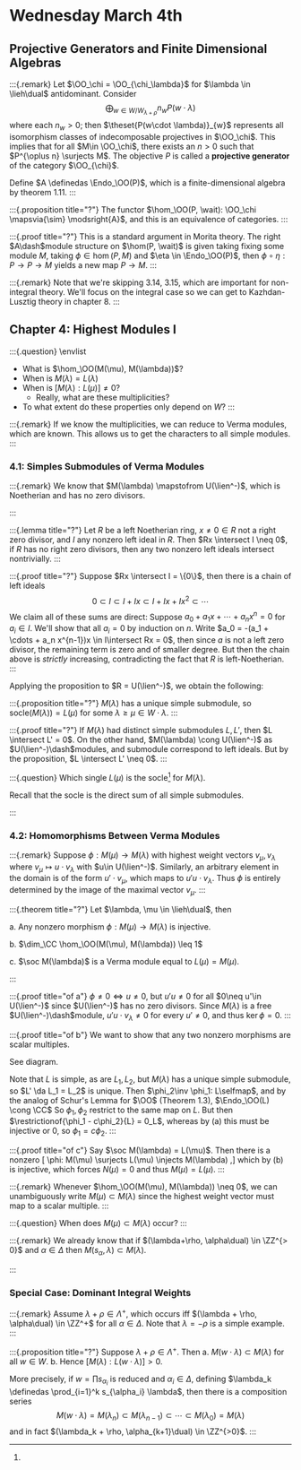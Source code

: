 # Wednesday March 4th

## Projective Generators and Finite Dimensional Algebras

:::{.remark}
Let $\OO_\chi = \OO_{\chi_\lambda}$ for $\lambda \in \lieh\dual$ antidominant.
Consider
$$
\bigoplus_{w\in W/W_{\lambda + \rho}} n_w P(w\cdot \lambda)
$$
where each $n_w > 0$; then $\theset{P(w\cdot \lambda)}_{w}$ 
represents all isomorphism classes of indecomposable projectives in $\OO_\chi$.
This implies that for all $M\in \OO_\chi$, there exists an $n>0$ such that $P^{\oplus n} \surjects M$.
The objective $P$ is called a **projective generator** of the category $\OO_{\chi}$.

Define $A \definedas \Endo_\OO(P)$, which is a finite-dimensional algebra by theorem 1.11.
:::

:::{.proposition title="?"}
The functor $\hom_\OO(P, \wait): \OO_\chi \mapsvia{\sim} \modsright{A}$, and this is an equivalence of categories.
:::

:::{.proof title="?"}
This is a standard argument in Morita theory.
The right $A\dash$module structure on $\hom(P, \wait)$ is given taking fixing some module $M$, taking $\phi \in \hom(P, M)$ and $\eta \in \Endo_\OO(P)$, then $\phi \circ \eta: P \to P \to M$ yields a new map $P\to M$.
:::

:::{.remark}
Note that we're skipping 3.14, 3.15, which are important for non-integral theory.
We'll focus on the integral case so we can get to Kazhdan-Lusztig theory in chapter 8.
:::
 
## Chapter 4: Highest Modules I

:::{.question}
\envlist

- What is $\hom_\OO(M(\mu), M(\lambda))$?
- When is $M(\lambda) = L(\lambda)$
- When is $[M(\lambda): L(\mu)] \neq 0$? 
  - Really, what are these multiplicities?
- To what extent do these properties only depend on $W$?
:::

:::{.remark}
If we know the multiplicities, we can reduce to Verma modules, which are known.
This allows us to get the characters to all simple modules.
:::

### 4.1: Simples Submodules of Verma Modules

:::{.remark}
We know that $M(\lambda) \mapstofrom U(\lien^-)$, which is Noetherian and has no zero divisors.

:::

:::{.lemma title="?"}
Let $R$ be a left Noetherian ring, $x\neq 0 \in R$ not a right zero divisor, and $I$ any nonzero left ideal in $R$.
Then $Rx \intersect I \neq 0$, if $R$ has no right zero divisors, then any two nonzero left ideals intersect nontrivially.
:::

:::{.proof title="?"}
Suppose $Rx \intersect I = \{0\}$, then there is a chain of left ideals
$$
0 \subset I \subset I + Ix \subset I+ Ix + Ix^2 \subset \cdots
$$
We claim all of these sums are direct: Suppose $a_0 + a_1 x + \cdots + a_n x^n = 0$ for $a_i \in I$.
We'll show that all $a_i = 0$ by induction on $n$.
Write $a_0 = -(a_1 + \cdots + a_n x^{n-1})x \in I\intersect Rx = 0$, then since $a$ is not a left zero divisor, the remaining term is zero and of smaller degree.
But then the chain above is *strictly* increasing, contradicting the fact that $R$ is left-Noetherian.
:::

Applying the proposition to $R = U(\lien^-)$, we obtain the following:

:::{.proposition title="?"}
$M(\lambda)$ has a unique simple submodule, so $\text{socle}(M(\lambda)) = L(\mu)$ for some $\lambda \geq \mu \in W\cdot \lambda$.
:::

:::{.proof title="?"}
If $M(\lambda)$ had distinct simple submodules $L, L'$, then $L \intersect L' = 0$.
On the other hand, $M(\lambda) \cong U(\lien^-)$ as $U(\lien^-)\dash$modules, and submodule correspond to left ideals.
But by the proposition, $L \intersect L' \neq 0$.
:::

:::{.question}
Which single $L(\mu)$ is the socle[^socle_reminder_1]
for $M(\lambda)$.

[^socle_reminder_1]: 
Recall that the socle is the direct sum of all simple submodules.

:::

### 4.2: Homomorphisms Between Verma Modules

:::{.remark}
Suppose $\phi: M(\mu) \to M(\lambda)$ with highest weight vectors $v_\mu, v_\lambda$ where $v_\mu \mapsto u \cdot v_{\lambda}$ with $u\in U(\lien^-)$.
Similarly, an arbitrary element in the domain is of the form $u' \cdot v_\mu$, which maps to $u'u\cdot v_\lambda$.
Thus $\phi$ is entirely determined by the image of the maximal vector $v_\mu$.
:::

:::{.theorem title="?"}
Let $\lambda, \mu \in \lieh\dual$, then

a. Any nonzero morphism $\phi: M(\mu) \to M(\lambda)$ is injective.

b. $\dim_\CC \hom_\OO(M(\mu), M(\lambda)) \leq 1$

c. $\soc M(\lambda)$ is a Verma module equal to $L(\mu) = M(\mu)$.

:::

:::{.proof title="of a"}
$\phi \neq 0 \iff u \neq 0$, but $u' u \neq 0$ for all $0\neq u'\in U(\lien^-)$ since $U(\lien^-)$ has no zero divisors.
Since $M(\lambda)$ is a free $U(\lien^-)\dash$module, $u' u \cdot v_\lambda \neq 0$ for every $u' \neq 0$, and thus $\ker \phi = 0$.
:::

:::{.proof title="of b"}
We want to show that any two nonzero morphisms are scalar multiples.

See diagram.

Note that $L$ is simple, as are $L_1, L_2$, but $M(\lambda)$ has a unique simple submodule, so $L' \da L_1 = L_2$ is unique.
Then $\phi_2\inv \phi_1: L\selfmap$, and by the analog of Schur's Lemma for $\OO$ (Theorem 1.3), $\Endo_\OO(L) \cong \CC$
So $\phi_1, \phi_2$ restrict to the same map on $L$.
But then $\restrictionof{\phi_1 - c\phi_2}{L} = 0_L$, whereas by (a) this must be injective or 0, so $\phi_1 = c\phi_2$.
:::

:::{.proof title="of c"}
Say $\soc M(\lambda) = L(\mu)$.
Then there is a nonzero 
\[
\phi: M(\mu) \surjects L(\mu) \injects M(\lambda)
,\]
which by (b) is injective, which forces $N(\mu) = 0$ and thus $M(\mu) = L(\mu)$.
:::

:::{.remark}
Whenever $\hom_\OO(M(\mu), M(\lambda)) \neq 0$, we can unambiguously write $M(\mu) \subset M(\lambda)$ since the highest weight vector must map to a scalar multiple.
:::

:::{.question}
When does $M(\mu) \subset M(\lambda)$ occur?
:::

:::{.remark}
We already know that if $(\lambda+\rho, \alpha\dual) \in \ZZ^{> 0}$ and $\alpha \in \Delta$ then $M(s_\alpha, \lambda) \subset M(\lambda)$.

:::

### Special Case: Dominant Integral Weights

:::{.remark}
Assume $\lambda + \rho \in \Lambda^+$, which occurs iff $(\lambda + \rho, \alpha\dual) \in \ZZ^+$ for all $\alpha\in \Delta$.
Note that $\lambda = -\rho$ is a simple example.
:::

:::{.proposition title="?"}
Suppose $\lambda + \rho \in \Lambda^+$. 
Then
a. $M(w\cdot \lambda) \subset M(\lambda)$ for all $w\in W$.
b. Hence $[M(\lambda): L(w\cdot \lambda)] > 0$.

More precisely, if $w = \prod s_{\alpha_i}$ is reduced and $\alpha_i \in \Delta$, defining $\lambda_k \definedas \prod_{i=1}^k s_{\alpha_i} \lambda$, then there is a composition series
$$
M(w\cdot \lambda) = M(\lambda_n) \subset M(\lambda_{n-1}) \subset \cdots \subset M(\lambda_0) = M(\lambda)
$$
and in fact $(\lambda_k + \rho, \alpha_{k+1}\dual) \in \ZZ^{>0}$.
:::

